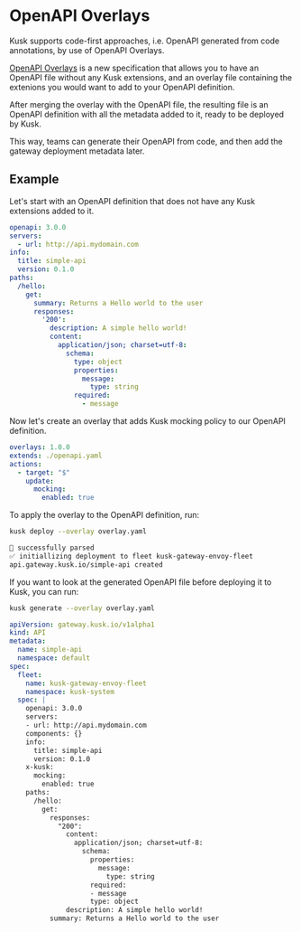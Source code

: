 # OpenAPI Overlays

Kusk supports code-first approaches, i.e. OpenAPI generated from code annotations, by use of OpenAPI Overlays.

[OpenAPI Overlays](https://github.com/OAI/Overlay-Specification) is a new specification that allows you to have an OpenAPI file without any Kusk extensions, and an overlay file containing the extenions you would want to add to your OpenAPI definition. 

After merging the overlay with the OpenAPI file, the resulting file is an OpenAPI definition with all the metadata added to it, ready to be deployed by Kusk.

This way, teams can generate their OpenAPI from code, and then add the gateway deployment metadata later.

## Example

Let's start with an OpenAPI definition that does not have any Kusk extensions added to it.

```yaml file="openapi.yaml"
openapi: 3.0.0
servers:
  - url: http://api.mydomain.com
info:
  title: simple-api
  version: 0.1.0
paths:
  /hello:
    get:
      summary: Returns a Hello world to the user
      responses:
        '200':
          description: A simple hello world!
          content:
            application/json; charset=utf-8:
              schema:
                type: object
                properties:
                  message:
                    type: string
                required:
                  - message
```

Now let's create an overlay that adds Kusk mocking policy to our OpenAPI definition. 

```yaml file="overlay.yaml" 
overlays: 1.0.0
extends: ./openapi.yaml
actions:
  - target: "$"
    update:
      mocking:
        enabled: true
```

To apply the overlay to the OpenAPI definition, run: 

```sh 
kusk deploy --overlay overlay.yaml
```

```sh title="Expected output"
🎉 successfully parsed
✅ initiallizing deployment to fleet kusk-gateway-envoy-fleet
api.gateway.kusk.io/simple-api created
```

If you want to look at the generated OpenAPI file before deploying it to Kusk, you can run: 

```sh 
kusk generate --overlay overlay.yaml
```

```yaml title="Expected output"
apiVersion: gateway.kusk.io/v1alpha1
kind: API
metadata:
  name: simple-api
  namespace: default
spec:
  fleet:
    name: kusk-gateway-envoy-fleet
    namespace: kusk-system
  spec: |
    openapi: 3.0.0
    servers:
    - url: http://api.mydomain.com
    components: {}
    info:
      title: simple-api
      version: 0.1.0
    x-kusk:
      mocking:
        enabled: true
    paths:
      /hello:
        get:
          responses:
            "200":
              content:
                application/json; charset=utf-8:
                  schema:
                    properties:
                      message:
                        type: string
                    required:
                    - message
                    type: object
              description: A simple hello world!
          summary: Returns a Hello world to the user
```